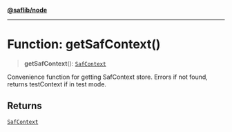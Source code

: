 [**@saflib/node**](../index.md)

***

# Function: getSafContext()

> **getSafContext**(): [`SafContext`](../interfaces/SafContext.md)

Convenience function for getting SafContext store. Errors if not found,
returns testContext if in test mode.

## Returns

[`SafContext`](../interfaces/SafContext.md)
